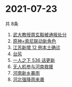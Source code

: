 # 2021-07-23
  共 8条

  <!-- BEGIN -->
  <!-- 最后更新时间:Fri Jul 23 2021 08:11:55 GMT+0000 (Coordinated Universal Time) -->
  1. [武大教授周玄毅被通报处分](https://www.zhihu.com/search?q=周玄毅)
1. [原神×索尼联动新角色](https://www.zhihu.com/search?q=原神)
1. [江苏新增 12 例本土确诊](https://www.zhihu.com/search?q=南京疫情)
1. [台风](https://www.zhihu.com/search?q=台风)
1. [一人之下 536 话更新](https://www.zhihu.com/search?q=一人之下)
1. [无人机参与河南救援](https://www.zhihu.com/search?q=翼龙无人机)
1. [河南新乡暴雨](https://www.zhihu.com/search?q=河南新乡)
1. [河北强降雨来袭](https://www.zhihu.com/search?q=河北暴雨)
  <!-- END -->
  